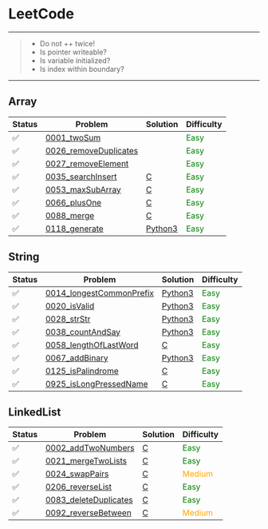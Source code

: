 # LeetCode

---
> * Do not ++ twice!
> * Is pointer writeable?
> * Is variable initialized?
> * Is index within boundary?
---

## Array
 Status | Problem | Solution | Difficulty
-|-|-|-
:white_check_mark: | [0001_twoSum][0001-p]           || <Font Color=Green>Easy</Font> |
:white_check_mark: | [0026_removeDuplicates][0026-p] || <Font Color=Green>Easy</Font> |
:white_check_mark: | [0027_removeElement][0027-p]    || <Font Color=Green>Easy</Font> |
:white_check_mark: | [0035_searchInsert][0035-p]     | [C][0035-c] | <Font Color=Green>Easy</Font> |
:white_check_mark: | [0053_maxSubArray][0053-p]      | [C][0053-c] | <Font Color=Green>Easy</Font> |
:white_check_mark: | [0066_plusOne][0066-p]          | [C][0066-c] | <Font Color=Green>Easy</Font> |
:white_check_mark: | [0088_merge][0088-p]            | [C][0088-c] | <Font Color=Green>Easy</Font> |
:white_check_mark: | [0118_generate][0118-p]         | [Python3][0118-3]| <Font Color=Green>Easy</Font> |

## String
Status | Problem | Solution | Difficulty
-|-|-|-
:white_check_mark: | [0014_longestCommonPrefix][0014-p] | [Python3][0014-3] | <Font Color=Green>Easy</Font> |
:white_check_mark: | [0020_isValid][0020-p] | [Python3][0020-3] | <Font Color=Green>Easy</Font> |
:white_check_mark: | [0028_strStr][0028-p] | [Python3][0028-3] | <Font Color=Green>Easy</Font> |
:white_check_mark: | [0038_countAndSay][0038-p] | [Python3][0038-3] | <Font Color=Green>Easy</Font> |
:white_check_mark: | [0058_lengthOfLastWord][0058-p] | [C][0058-c] | <Font Color=Green>Easy</Font> |
:white_check_mark: | [0067_addBinary][0067-p] | [Python3][0067-3] | <Font Color=Green>Easy</Font> |
:white_check_mark: | [0125_isPalindrome][0125-p] | [C][0125-c] | <Font Color=Green>Easy</Font> |
:white_check_mark: | [0925_isLongPressedName][0925-p] | [C][0925-c] | <Font Color=Green>Easy</Font> |

## LinkedList
Status | Problem | Solution | Difficulty
-|-|-|-
:white_check_mark: | [0002_addTwoNumbers][0002-p] | [C][0002-c] | <Font Color=Green>Easy</Font> |
:white_check_mark: | [0021_mergeTwoLists][0021-p] | [C][0021-c] | <Font Color=Green>Easy</Font> |
:white_check_mark: | [0024_swapPairs][0024-p] | [C][0024-c] | <Font Color=Orange>Medium</Font> |
:white_check_mark: | [0206_reverseList][0206-p] | [C][0206-c] | <Font Color=Green>Easy</Font> |
:white_check_mark: | [0083_deleteDuplicates][0083-p] | [C][0083-c] | <Font Color=Green>Easy</Font> |
:white_check_mark: | [0092_reverseBetween][0092-p] | [C][0092-c] | <Font Color=Orange>Medium</Font> |

[0001-p]: https://leetcode.com/problems/two-sum/
[0026-p]: https://leetcode.com/problems/remove-duplicates-from-sorted-crray/
[0027-p]: https://leetcode.com/problems/remove-element/
[0035-p]: https://leetcode.com/problems/search-insert-position/
[0035-c]: https://github.com/asicer/leetcode/blob/master/0035_searchInsert.c
[0053-p]: https://leetcode.com/problems/maximum-subarray/
[0053-c]: https://github.com/asicer/leetcode/blob/master/0053_maxSubArray.c
[0066-p]: https://leetcode.com/problems/plus-one/
[0066-c]: https://github.com/asicer/leetcode/blob/master/0066_plusOne.c
[0088-p]: https://leetcode.com/problems/merge-sorted-crray/
[0088-c]: https://github.com/asicer/leetcode/blob/master/0088_merge.c
[0118-p]: https://leetcode.com/problems/pascals-triangle/
[0118-3]: https://github.com/asicer/leetcode/blob/master/0118_generate.py
[0119-p]: https://leetcode.com/problems/pascals-triangle-ii/

[0014-p]: https://leetcode.com/problems/longest-common-prefix/
[0014-3]: https://github.com/asicer/leetcode/blob/master/0014_longestCommonPrefix.py
[0020-p]: https://leetcode.com/problems/valid-parentheses/
[0020-3]: https://github.com/asicer/leetcode/blob/master/0020_isValid.py
[0028-p]: https://leetcode.com/problems/implement-strstr/
[0028-3]: https://github.com/asicer/leetcode/blob/master/0028_strStr.py
[0038-p]: https://leetcode.com/problems/count-and-say/
[0038-3]: https://github.com/asicer/leetcode/blob/master/0038_countAndSay.py
[0058-p]: https://leetcode.com/problems/length-of-last-word/
[0058-c]: https://github.com/asicer/leetcode/blob/master/0058_lengthOfLastWord.c
[0067-p]: https://leetcode.com/problems/add-binary/
[0067-3]: https://github.com/asicer/leetcode/blob/master/0067_addBinary.py
[0125-p]: https://leetcode.com/problems/valid-palindrome/
[0125-c]: https://github.com/asicer/leetcode/blob/master/0125_isPalindrome.c
[0925-p]: https://leetcode.com/problems/long-pressed-name/
[0925-c]: https://github.com/asicer/leetcode/blob/master/0925_isLongPressedName.c

[0002-p]: https://leetcode.com/problems/add-two-numbers/
[0002-c]: https://github.com/asicer/leetcode/blob/master/0002_addTwoNumbers.c
[0021-p]: https://leetcode.com/problems/merge-two-sorted-lists/
[0021-c]: https://github.com/asicer/leetcode/blob/master/0021_mergeTwoLists.c
[0024-p]: https://leetcode.com/problems/swap-nodes-in-pairs/
[0024-c]: https://github.com/asicer/leetcode/blob/master/0024_swapPairs.c
[0206-p]: https://leetcode.com/problems/reverse-linked-list/
[0206-c]: https://github.com/asicer/leetcode/blob/master/0206_reverseList.c
[0092-p]: https://leetcode.com/problems/reverse-linked-list-ii/
[0092-c]: https://github.com/asicer/leetcode/blob/master/0092_reverseBetween.c
[0083-p]: https://leetcode.com/problems/remove-duplicates-from-sorted-list/
[0083-c]: https://github.com/asicer/leetcode/blob/master/0083_deleteDuplicates.c
